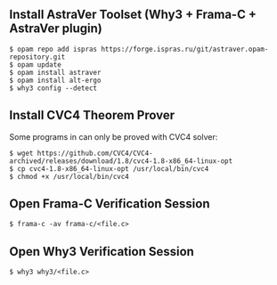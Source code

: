 ## Install AstraVer Toolset (Why3 + Frama-C + AstraVer plugin)

```console
$ opam repo add ispras https://forge.ispras.ru/git/astraver.opam-repository.git
$ opam update
$ opam install astraver
$ opam install alt-ergo
$ why3 config --detect
```

## Install CVC4 Theorem Prover
Some programs in can only be proved with CVC4 solver:
```console
$ wget https://github.com/CVC4/CVC4-archived/releases/download/1.8/cvc4-1.8-x86_64-linux-opt
$ cp cvc4-1.8-x86_64-linux-opt /usr/local/bin/cvc4
$ chmod +x /usr/local/bin/cvc4
```

## Open Frama-C Verification Session
```console
$ frama-c -av frama-c/<file.c>
```

## Open Why3 Verification Session
```console
$ why3 why3/<file.c>
```

